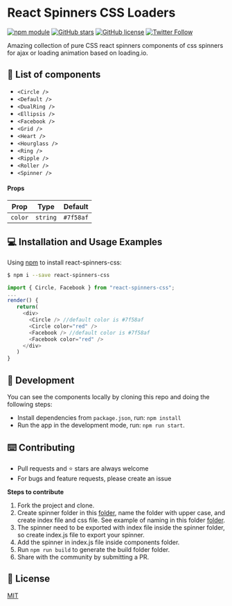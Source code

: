 # React Spinners CSS Loaders
[![npm module](https://badge.fury.io/js/react-spinners-css.svg)](https://www.npmjs.com/package/react-spinners-css)
[![GitHub stars](https://img.shields.io/github/stars/joshk2/react-spinners-css)](https://github.com/JoshK2/react-spinners-css/stargazers)
[![GitHub license](https://img.shields.io/badge/license-MIT-blue.svg)](https://raw.githubusercontent.com/JoshK2/react-spinners-css/master/LICENSE)
[![Twitter Follow](https://img.shields.io/twitter/follow/joshkuttler)](https://twitter.com/JoshKuttler)

Amazing collection of pure CSS react spinners components of css spinners for ajax or loading animation based on loading.io.  

## 🚀 List of components

- `<Circle />`
- `<Default />`
- `<DualRing />`
- `<Ellipsis />`
- `<Facebook />`
- `<Grid />`
- `<Heart />`
- `<Hourglass />`
- `<Ring />`
- `<Ripple />`
- `<Roller />`  
- `<Spinner />`

#### Props

| Prop    | Type     | Default |
| ------- | -------- | ------- |
| `color` | `string` | `#7f58af`  |

## 💻 Installation and Usage Examples
Using [npm](https://www.npmjs.com/package/react-spinners-css) to install react-spinners-css:  

```bash
$ npm i --save react-spinners-css
```  

```javascript
import { Circle, Facebook } from "react-spinners-css";
...
render() {
   return(
     <div>
       <Circle /> //default color is #7f58af
       <Circle color="red" />
       <Facebook /> //default color is #7f58af
       <Facebook color="red" />
     </div>
   )
}
```

## 👾 Development
You can see the components locally by cloning this repo and doing the following steps:
- Install dependencies from `package.json`, run: `npm install`
- Run the app in the development mode, run: `npm run start`.  

## ⌨️ Contributing
- Pull requests and ⭐ stars are always welcome
- For bugs and feature requests, please create an issue

**Steps to contribute**

1) Fork the project and clone.
2) Create spinner folder in this [folder](https://github.com/JoshK2/react-spinners-css/tree/master/src/components), name the folder with upper case, and create index file and css file.
See example of naming in this folder [folder](https://github.com/JoshK2/react-spinners-css/tree/master/src/components/Circle).
3) The spinner need to be exported with index file inside the spinner folder, so create index.js file to export your spinner.
3) Add the spinner in index.js file inside components folder.
4) Run `npm run build` to generate the build folder folder.
5) Share with the community by submitting a PR.

## 📄 License
[MIT](https://github.com/JoshK2/react-spinners-css/blob/master/LICENSE)
